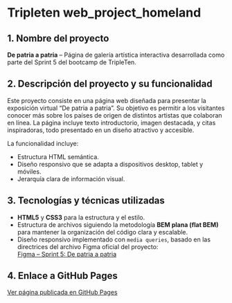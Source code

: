 # Tripleten web_project_homeland

## 1. Nombre del proyecto

**De patria a patria** – Página de galería artística interactiva desarrollada como parte del Sprint 5 del bootcamp de TripleTen.

## 2. Descripción del proyecto y su funcionalidad

Este proyecto consiste en una página web diseñada para presentar la exposición virtual “De patria a patria”. Su objetivo es permitir a los visitantes conocer más sobre los países de origen de distintos artistas que colaboran en línea. La página incluye texto introductorio, imagen destacada, y citas inspiradoras, todo presentado en un diseño atractivo y accesible.

La funcionalidad incluye:
- Estructura HTML semántica.
- Diseño responsivo que se adapta a dispositivos desktop, tablet y móviles.
- Jerarquía clara de información visual.

## 3. Tecnologías y técnicas utilizadas

- **HTML5** y **CSS3** para la estructura y el estilo.
- Estructura de archivos siguiendo la metodología **BEM plana (flat BEM)** para mantener la organización del código clara y escalable.
- Diseño responsivo implementado con `media queries`, basado en las directrices del archivo Figma oficial del proyecto:  
  [Figma – Sprint 5: De patria a patria](https://www.figma.com/file/youQ8ZEyGdXnmhuptnvUKA/Sprint-5-ES-%7C-De-patria-a-patria-%7C-desktop-%2B-tablet-%2B-mobile?type=design&node-id=0-1&mode=design&t=OfTKWbadfYCeMeCv-0)

## 4. Enlace a GitHub Pages

[Ver página publicada en GitHub Pages]((https://jacobcorp90.github.io/web_project_homeland/))

